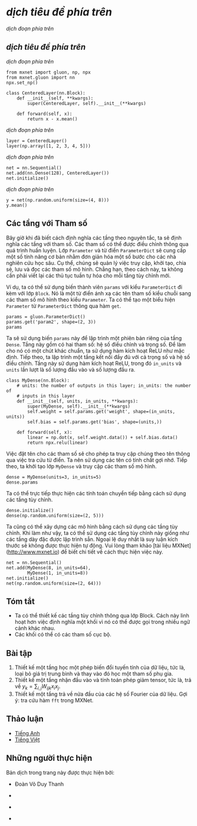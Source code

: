 <!-- ===================== Bắt đầu dịch Phần 1 ===================== -->
<!-- ========================================= REVISE PHẦN 1 - BẮT ĐẦU =================================== -->

<!--
# Custom Layers
-->

# *dịch tiêu đề phía trên*

<!--
One of the reasons for the success of deep learning can be found in the wide range of layers that can be used in a deep network. 
This allows for a tremendous degree of customization and adaptation. 
For instance, scientists have invented layers for images, text, pooling, loops, dynamic programming, even for computer programs. 
Sooner or later you will encounter a layer that does not exist yet in Gluon, or even better, you will eventually invent a new layer that works well for your problem at hand. 
This is when it is time to build a custom layer. This section shows you how.
-->

*dịch đoạn phía trên*

<!--
## Layers without Parameters
-->

## *dịch tiêu đề phía trên*

<!--
Since this is slightly intricate, we start with a custom layer (also known as Block) that does not have any inherent parameters. 
Our first step is very similar to when we introduced blocks in :numref:`sec_model_construction`. 
The following `CenteredLayer` class constructs a layer that subtracts the mean from the input.
We build it by inheriting from the Block class and implementing the `forward` method.
-->

*dịch đoạn phía trên*

```{.python .input  n=1}
from mxnet import gluon, np, npx
from mxnet.gluon import nn
npx.set_np()

class CenteredLayer(nn.Block):
    def __init__(self, **kwargs):
        super(CenteredLayer, self).__init__(**kwargs)

    def forward(self, x):
        return x - x.mean()
```

<!--
To see how it works let's feed some data into the layer.
-->

*dịch đoạn phía trên*

```{.python .input  n=2}
layer = CenteredLayer()
layer(np.array([1, 2, 3, 4, 5]))
```

<!--
We can also use it to construct more complex models.
-->

*dịch đoạn phía trên*

```{.python .input  n=3}
net = nn.Sequential()
net.add(nn.Dense(128), CenteredLayer())
net.initialize()
```

<!--
Let's see whether the centering layer did its job. 
For that we send random data through the network and check whether the mean vanishes. 
Note that since we are dealing with floating point numbers, we are going to see a very small albeit typically nonzero number.
-->

*dịch đoạn phía trên*

```{.python .input  n=4}
y = net(np.random.uniform(size=(4, 8)))
y.mean()
```

<!-- ===================== Kết thúc dịch Phần 1 ===================== -->

<!-- ===================== Bắt đầu dịch Phần 2 ===================== -->

<!-- ========================================= REVISE PHẦN 1 - KẾT THÚC ===================================-->

<!-- ========================================= REVISE PHẦN 2 - BẮT ĐẦU ===================================-->

<!--
## Layers with Parameters
-->

## Các tầng với Tham số

<!--
Now that we know how to define layers in principle, let's define layers with parameters. 
These can be adjusted through training. 
In order to simplify things for an avid deep learning researcher the `Parameter` class and the `ParameterDict` dictionary provide some basic housekeeping functionality. 
In particular, they govern access, initialization, sharing, saving and loading model parameters. 
For instance, this way we do not need to write custom serialization routines for each new custom layer.
-->

Bây giờ khi đã biết cách định nghĩa các tầng theo nguyên tắc, ta sẽ định nghĩa các tầng với tham số.
Các tham số có thể được điều chỉnh thông qua quá trình huấn luyện.
Lớp `Parameter` và từ điển `ParameterDict` sẽ cung cấp một số tính năng cơ bản nhằm đơn giản hóa một số bước cho các nhà nghiên cứu học sâu.
Cụ thể, chúng sẽ quản lý việc truy cập, khởi tạo, chia sẻ, lưu và đọc các tham số mô hình.
Chẳng hạn, theo cách này, ta không cần phải viết lại các thủ tục tuần tự hóa cho mỗi tầng tùy chỉnh mới.

<!--
For instance, we can use the member variable `params` of the `ParameterDict` type that comes with the Block class. 
It is a dictionary that maps string type parameter names to model parameters in the `Parameter` type.
We can create a `Parameter` instance from `ParameterDict` via the `get` function.
-->

Ví dụ, ta có thể sử dụng biến thành viên `params` với kiểu `ParameterDict` đi kèm với lớp `Block`.
Nó là một từ điển ánh xạ các tên tham số kiểu chuỗi sang các tham số mô hình theo kiểu `Parameter`.
Ta có thể tạo một biểu hiện `Parameter` từ `ParameterDict` thông qua hàm `get`.

```{.python .input  n=7}
params = gluon.ParameterDict()
params.get('param2', shape=(2, 3))
params
```

<!--
Let's use this to implement our own version of the dense layer. 
It has two parameters: bias and weight. To make it a bit nonstandard, we bake in the ReLU activation as default. 
Next, we implement a fully connected layer with both weight and bias parameters.
It uses ReLU as an activation function, where `in_units` and `units` are the number of inputs and the number of outputs, respectively.
-->

Ta sẽ sử dụng biến `params` này để lập trình một phiên bản riêng của tầng `Dense`.
Tầng này gồm có hai tham số: hệ số điều chỉnh và trọng số. Để làm cho nó có một chút khác chuẩn, ta sử dụng hàm kích hoạt ReLU như mặc định.
Tiếp theo, ta lập trình một tầng kết nối đầy đủ với cả trọng số và hệ số điều chỉnh.
Tầng này sử dụng hàm kích hoạt ReLU, trong đó `in_units` và `units` lần lượt là số lượng đầu vào và số lượng đầu ra.


```{.python .input  n=19}
class MyDense(nn.Block):
    # units: the number of outputs in this layer; in_units: the number of
    # inputs in this layer
    def __init__(self, units, in_units, **kwargs):
        super(MyDense, self).__init__(**kwargs)
        self.weight = self.params.get('weight', shape=(in_units, units))
        self.bias = self.params.get('bias', shape=(units,))

    def forward(self, x):
        linear = np.dot(x, self.weight.data()) + self.bias.data()
        return npx.relu(linear)
```

<!--
Naming the parameters allows us to access them by name through dictionary lookup later. 
It is a good idea to give them instructive names. 
Next, we instantiate the `MyDense` class and access its model parameters.
-->

Việc đặt tên cho các tham số sẽ cho phép ta truy cập chúng theo tên thông qua việc tra cứu từ điển.
Ta nên sử dụng các tên có tính chất gợi nhớ.
Tiếp theo, ta khởi tạo lớp `MyDense` và truy cập các tham số mô hình.

```{.python .input}
dense = MyDense(units=3, in_units=5)
dense.params
```

<!--
We can directly carry out forward calculations using custom layers.
-->

Ta có thể trực tiếp thực hiện các tính toán chuyển tiếp bằng cách sử dụng các tầng tùy chỉnh.


```{.python .input  n=20}
dense.initialize()
dense(np.random.uniform(size=(2, 5)))
```

<!--
We can also construct models using custom layers. 
Once we have that we can use it just like the built-in dense layer. 
The only exception is that in our case size inference is not automatic. 
Please consult the [MXNet documentation](http://www.mxnet.io) for details on how to do this.
-->

Ta cũng có thể xây dựng các mô hình bằng cách sử dụng các tầng tùy chỉnh.
Khi làm như vậy, ta có thể sử dụng các tầng tùy chỉnh này giống như các tầng dày đặc được lập trình sẵn.
Ngoại lệ duy nhất là suy luận kích thước sẽ không được thực hiện tự động.
Vui lòng tham khảo [tài liệu MXNet] (http://www.mxnet.io) để biết chi tiết về cách thực hiện việc này.

```{.python .input  n=19}
net = nn.Sequential()
net.add(MyDense(8, in_units=64),
        MyDense(1, in_units=8))
net.initialize()
net(np.random.uniform(size=(2, 64)))
```

<!-- ===================== Kết thúc dịch Phần 2 ===================== -->

<!-- ===================== Bắt đầu dịch Phần 3 ===================== -->

<!--
## Summary
-->

## Tóm tắt

<!--
* We can design custom layers via the Block class. This is more powerful than defining a block factory, since it can be invoked in many contexts.
* Blocks can have local parameters.
-->

* Ta có thể thiết kế các tầng tùy chỉnh thông qua lớp Block. Cách này linh hoạt hơn việc định nghĩa một khối vì nó có thể được gọi trong nhiều ngữ cảnh khác nhau.
* Các khối có thể có các tham số cục bộ.


<!--
## Exercises
-->

## Bài tập

<!--
1. Design a layer that learns an affine transform of the data, i.e., it removes the mean and learns an additive parameter instead.
2. Design a layer that takes an input and computes a tensor reduction, i.e., it returns $y_k = \sum_{i, j} W_{ijk} x_i x_j$.
3. Design a layer that returns the leading half of the Fourier coefficients of the data. Hint: look up the `fft` function in MXNet.
-->

1. Thiết kế một tầng học một phép biến đổi tuyến tính của dữ liệu, tức là, loại bỏ giá trị trung bình và thay vào đó học một tham số phụ gia.
2. Thiết kế một tầng nhận đầu vào và tính toán phép giảm tensor, tức là, trả về $y_k = \sum_{i, j} W_{ijk} x_i x_j$.
3. Thiết kế một tầng trả về nửa đầu của các hệ số Fourier của dữ liệu. Gợi ý: tra cứu hàm `fft` trong MXNet.

<!-- ===================== Kết thúc dịch Phần 3 ===================== -->
<!-- ========================================= REVISE PHẦN 2 - KẾT THÚC ===================================-->

<!--
## [Discussions](https://discuss.mxnet.io/t/2328)
-->

## Thảo luận
* [Tiếng Anh](https://discuss.mxnet.io/t/2328)
* [Tiếng Việt](https://forum.machinelearningcoban.com/c/d2l)

## Những người thực hiện
Bản dịch trong trang này được thực hiện bởi:
<!--
Tác giả của mỗi Pull Request điền tên mình và tên những người review mà bạn thấy
hữu ích vào từng phần tương ứng. Mỗi dòng một tên, bắt đầu bằng dấu `*`.

Lưu ý:
* Nếu reviewer không cung cấp tên, bạn có thể dùng tên tài khoản GitHub của họ
với dấu `@` ở đầu. Ví dụ: @aivivn.

* Tên đầy đủ của các reviewer có thể được tìm thấy tại https://github.com/aivivn/d2l-vn/blob/master/docs/contributors_info.md
-->

* Đoàn Võ Duy Thanh
<!-- Phần 1 -->
*

<!-- Phần 2 -->
*

<!-- Phần 3 -->
*

